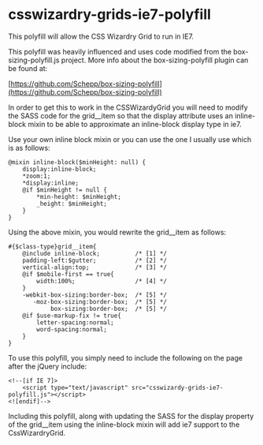 csswizardry-grids-ie7-polyfill
==============================

This polyfill will allow the CSS Wizardry Grid to run in IE7.

This polyfill was heavily influenced and uses code modified from the box-sizing-polyfill.js project.
More info about the box-sizing-polyfill plugin can be found at:

[https://github.com/Schepp/box-sizing-polyfill](https://github.com/Schepp/box-sizing-polyfill)

In order to get this to work in the CSSWizardyGrid you will need to modify the SASS code for the grid__item so that the display attribute uses an inline-block mixin to be able to approximate an inline-block display type in ie7.

Use your own inline block mixin or you can use the one I usually use which is as follows:

    @mixin inline-block($minHeight: null) {
        display:inline-block;
        *zoom:1;
        *display:inline;
        @if $minHeight != null {
            *min-height: $minHeight;
            _height: $minHeight;
        }
    }

Using the above mixin, you would rewrite the grid__item as follows:

    #{$class-type}grid__item{
        @include inline-block;          /* [1] */
        padding-left:$gutter;           /* [2] */
        vertical-align:top;             /* [3] */
        @if $mobile-first == true{
            width:100%;                 /* [4] */
        }
        -webkit-box-sizing:border-box;  /* [5] */
           -moz-box-sizing:border-box;  /* [5] */
                box-sizing:border-box;  /* [5] */
        @if $use-markup-fix != true{
            letter-spacing:normal;
            word-spacing:normal;
        }
    }

To use this polyfill, you simply need to include the following on the page after the jQuery include:

    <!--[if IE 7]>
	    <script type="text/javascript" src="csswizardy-grids-ie7-polyfill.js"></script>
    <![endif]-->

Including this polyfill, along with updating the SASS for the display property of the grid__item using the inline-block mixin will add ie7 support to the CssWizardryGrid.

